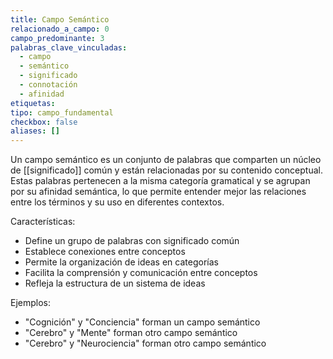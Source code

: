 ```yaml
---
title: Campo Semántico
relacionado_a_campo: 0
campo_predominante: 3
palabras_clave_vinculadas:
  - campo
  - semántico
  - significado
  - connotación
  - afinidad
etiquetas: 
tipo: campo_fundamental
checkbox: false
aliases: []
---
```


Un campo semántico es un conjunto de palabras que comparten un núcleo de [[significado]] común y están relacionadas por su contenido conceptual. Estas palabras pertenecen a la misma categoría gramatical y se agrupan por su afinidad semántica, lo que permite entender mejor las relaciones entre los términos y su uso en diferentes contextos.

Características:
- Define un grupo de palabras con significado común
- Establece conexiones entre conceptos
- Permite la organización de ideas en categorías
- Facilita la comprensión y comunicación entre conceptos
- Refleja la estructura de un sistema de ideas

Ejemplos:
- "Cognición" y "Conciencia" forman un campo semántico
- "Cerebro" y "Mente" forman otro campo semántico
- "Cerebro" y "Neurociencia" forman otro campo semántico
